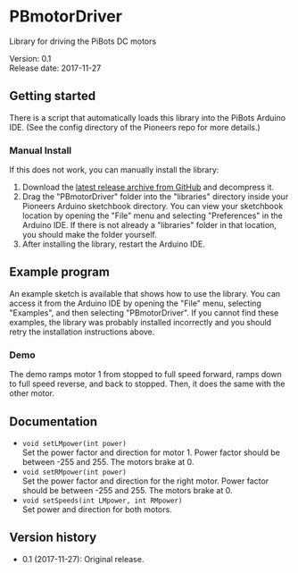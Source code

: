 # PBmotorDriver
Library for driving the PiBots DC motors

Version: 0.1 <br>
Release date: 2017-11-27 <br>

## Getting started
There is a script that automatically loads this library into the PiBots Arduino IDE. (See the config directory of the Pioneers repo for more details.) 


### Manual Install

If this does not work, you can manually install the library:

1. Download the
   [latest release archive from GitHub](https://github.com/pi-bot/PBmotorDriver/releases)
   and decompress it.
2. Drag the "PBmotorDriver" folder into the "libraries" directory inside your Pioneers 
   Arduino sketchbook directory. You can view your sketchbook location by
   opening the "File" menu and selecting "Preferences" in the Arduino IDE. If
   there is not already a "libraries" folder in that location, you should make
   the folder yourself.
4. After installing the library, restart the Arduino IDE.

## Example program

An example sketch is available that shows how to use the library.  You
can access it from the Arduino IDE by opening the "File" menu,
selecting "Examples", and then selecting "PBmotorDriver".  If
you cannot find these examples, the library was probably installed
incorrectly and you should retry the installation instructions above.

### Demo

The demo ramps motor 1 from stopped to full speed forward, ramps down
to full speed reverse, and back to stopped. Then, it does the same
with the other motor.

## Documentation
- `void setLMpower(int power)` <br> Set the power factor and direction for
  motor 1. Power factor should be between -255 and 255. The motors brake at 0. 
- `void setRMpower(int power)` <br> Set the power factor and direction for the right motor.
Power factor should be between -255 and 255. The motors brake at 0. 
- `void setSpeeds(int LMpower, int RMpower)` <br> Set power and
  direction for both motors.


## Version history
* 0.1 (2017-11-27): Original release.
